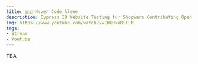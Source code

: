 ```yaml
---
title: 🇩🇪 Never Code Alone
description: Cypress IO Website Testing für Shopware Contributing Open Source
img: https://www.youtube.com/watch?v=IHkHkoRiFLM
tags:
- Stream
- Youtube
---
```

TBA
